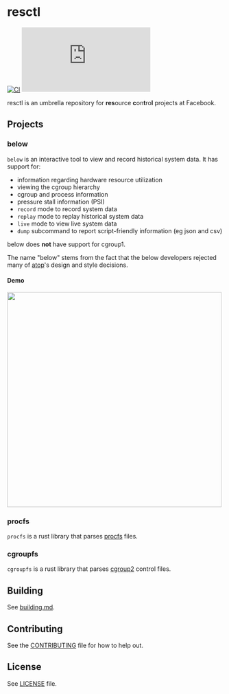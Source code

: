 # resctl

[![CI](https://github.com/facebookincubator/resctl/workflows/CI/badge.svg)](https://github.com/facebookincubator/resctl/actions?query=workflow%3ACI+branch%3Amaster+)
[![Matrix chat](https://img.shields.io/matrix/below:matrix.org)](https://matrix.to/#/!SrWxtbLuRUMrDbftgA:matrix.org?via=matrix.org)

resctl is an umbrella repository for **res**ource **c**on**t**ro**l** projects
at Facebook.

## Projects

### below

`below` is an interactive tool to view and record historical system data. It
has support for:

* information regarding hardware resource utilization
* viewing the cgroup hierarchy
* cgroup and process information
* pressure stall information (PSI)
* `record` mode to record system data
* `replay` mode to replay historical system data
* `live` mode to view live system data
* `dump` subcommand to report script-friendly information (eg json and csv)

below does **not** have support for cgroup1.

The name "below" stems from the fact that the below developers rejected many
of [atop](https://linux.die.net/man/1/atop)'s design and style decisions.

#### Demo

<a href="https://asciinema.org/a/355506">
<img src="https://asciinema.org/a/355506.svg" width="500">
</a>

### procfs

`procfs` is a rust library that parses
[procfs](https://www.man7.org/linux/man-pages/man5/procfs.5.html) files.

### cgroupfs

`cgroupfs` is a rust library that parses
[cgroup2](https://www.kernel.org/doc/html/latest/admin-guide/cgroup-v2.html)
control files.

## Building

See [building.md](resctl/below/docs/building.md).

## Contributing

See the [CONTRIBUTING](CONTRIBUTING.md) file for how to help out.

## License

See [LICENSE](LICENSE) file.
